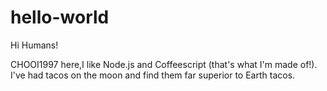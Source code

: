 # hello-world

Hi Humans!

CHOOI1997 here,I like Node.js and Coffeescript (that's what I'm made of!).
I've had tacos on the moon and find them far superior to Earth tacos.
